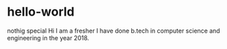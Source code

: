 # hello-world
nothig special
Hi
I am a fresher
I have done b.tech in computer science and engineering in the year 2018.
